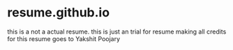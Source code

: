 # resume.github.io

this is a not a actual resume.
this is just an trial for resume making 
all credits for this resume goes to Yakshit Poojary 
